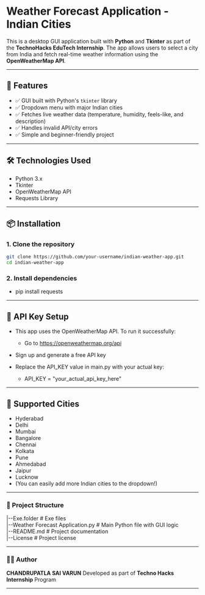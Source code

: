 # Weather Forecast Application - Indian Cities 

This is a desktop GUI application built with **Python** and **Tkinter** as part of the **TechnoHacks EduTech Internship**. The app allows users to select a city from India and fetch real-time weather information using the **OpenWeatherMap API**.

---

## 📌 Features

- ✅ GUI built with Python's `tkinter` library
- ✅ Dropdown menu with major Indian cities
- ✅ Fetches live weather data (temperature, humidity, feels-like, and description)
- ✅ Handles invalid API/city errors
- ✅ Simple and beginner-friendly project

---

## 🛠️ Technologies Used

- Python 3.x
- Tkinter
- OpenWeatherMap API
- Requests Library

---

## 📦 Installation

### 1. Clone the repository
```bash
git clone https://github.com/your-username/indian-weather-app.git
cd indian-weather-app
```

### 2.  Install dependencies
- pip install requests

---

## 🔐 API Key Setup
- This app uses the OpenWeatherMap API. To run it successfully:
    - Go to https://openweathermap.org/api

- Sign up and generate a free API key

- Replace the API_KEY value in main.py with your actual key:
    - API_KEY = "your_actual_api_key_here"

---

## 🌇 Supported Cities
- Hyderabad
- Delhi
- Mumbai
- Bangalore
- Chennai
- Kolkata
- Pune
- Ahmedabad
- Jaipur
- Lucknow<br>
- (You can easily add more Indian cities to the dropdown!)

---

### 📂 Project Structure

|--Exe.folder                            # Exe files<br>
|--Weather Forecast Application.py       # Main Python file with GUI logic<br>
|--README.md                             # Project documentation<br>
|--License                               # Project license

---

### 🙋‍♂️ Author
**CHANDRUPATLA SAI VARUN**
Developed as part of **Techno Hacks Internship** Program

---
